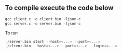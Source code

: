 ## To compile execute the code below

```c
gcc client.c -o client.bin -ljson-c
gcc server.c -o server.bin -ljson-c
```
To run 

```c
./server.bin start --host=<...> --port=<...>
./client.bin --host=<...> --port=<...> --login=<...>
```